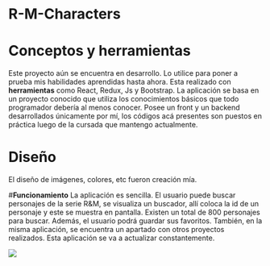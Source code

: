 # R-M-Characters

# <b> Conceptos y herramientas</b>
Este proyecto aún se encuentra en desarrollo. Lo utilice para poner a prueba mis habilidades aprendidas hasta ahora. 
Esta realizado con <b>herramientas</b> como React, Redux, Js y Bootstrap. 
La aplicación se basa en un proyecto conocido que utiliza los conocimientos básicos que todo programador debería al menos conocer.
Posee un front y un backend desarrollados únicamente por mí, los códigos acá presentes son puestos en práctica luego de la cursada que mantengo actualmente. 


# <b>Diseño</b>
El diseño de imágenes, colores, etc fueron creación mía. 

#<b>Funcionamiento</b>
La aplicación es sencilla. El usuario puede buscar personajes de la serie R&M, se visualiza un buscador, allí coloca la id de un personaje y este se muestra en pantalla. Existen un total de 800 personajes para buscar.
Además, el usuario podrá guardar sus favoritos.
También, en la misma aplicación, se encuentra un apartado con otros proyectos realizados. 
Esta aplicación se va a actualizar constantemente.  


<img src="https://i.imgur.com/eDYqfVs.png">
